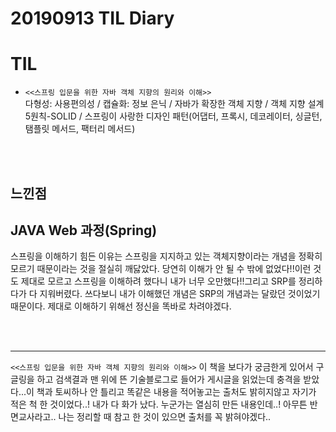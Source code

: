# 20190913 TIL Diary

# **TIL** <br>
- `<<스프링 입문을 위한 자바 객체 지향의 원리와 이해>>` <br> 
다형성: 사용편의성 / 캡슐화: 정보 은닉 / 자바가 확장한 객체 지향 / 객체 지향 설계 5원칙-SOLID / 스프링이 사랑한 디자인 패턴(어댑터, 프록시, 데코레이터, 싱글턴, 탬플릿 메서드, 팩터리 메서드)

<br><br>

## **느낀점** <br>
## JAVA Web 과정(Spring)
스프링을 이해하기 힘든 이유는 스프링을 지지하고 있는 객체지향이라는 개념을 정확히 모르기 때문이라는 것을 절실히 깨닳았다. 당연히 이해가 안 될 수 밖에 없었다!!이런 것도 제대로 모르고 스프링을 이해하려 했다니 내가 너무 오만했다!!그리고 SRP를 정리하다가 다 지워버렸다. 쓰다보니 내가 이해했던 개념은 SRP의 개념과는 달랐던 것이었기 때문이다. 제대로 이해하기 위해선 정신을 똑바로 차려야겠다.

<br><br>
* * *


`<<스프링 입문을 위한 자바 객체 지향의 원리와 이해>>` 이 책을 보다가 궁금한게 있어서 구글링을 하고 검색결과 맨 위에 뜬 기술블로그로 들어가 게시글을 읽었는데 충격을 받았다...이 책과 토씨하나 안 틀리고 똑같은 내용을 적어놓고는 출처도 밝히지않고 자기가 적은 척 한 것이었다..! 내가 다 화가 났다. 누군가는 열심히 만든 내용인데..! 아무튼  반면교사라고.. 나는 정리할 때 참고 한 것이 있으면 출처를 꼭 밝혀야겠다..